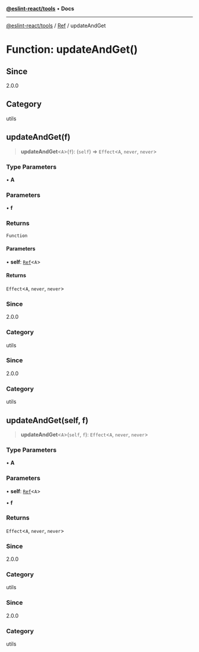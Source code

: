 [**@eslint-react/tools**](../../../README.md) • **Docs**

***

[@eslint-react/tools](../../../README.md) / [Ref](../README.md) / updateAndGet

# Function: updateAndGet()

## Since

2.0.0

## Category

utils

## updateAndGet(f)

> **updateAndGet**\<`A`\>(`f`): (`self`) => `Effect`\<`A`, `never`, `never`\>

### Type Parameters

• **A**

### Parameters

• **f**

### Returns

`Function`

#### Parameters

• **self**: [`Ref`](../interfaces/Ref.md)\<`A`\>

#### Returns

`Effect`\<`A`, `never`, `never`\>

### Since

2.0.0

### Category

utils

### Since

2.0.0

### Category

utils

## updateAndGet(self, f)

> **updateAndGet**\<`A`\>(`self`, `f`): `Effect`\<`A`, `never`, `never`\>

### Type Parameters

• **A**

### Parameters

• **self**: [`Ref`](../interfaces/Ref.md)\<`A`\>

• **f**

### Returns

`Effect`\<`A`, `never`, `never`\>

### Since

2.0.0

### Category

utils

### Since

2.0.0

### Category

utils
